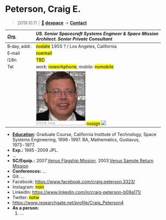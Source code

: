 # Peterson, Craig E.
> 2019.10.11 ┊ **[🚀](../index/index.md) [despace](index.md)** → **[Contact](contact.md)**

|*[Org.](contact.md)*|*US. Senior Spacecraft Systems Engineer & Space Mission Architect. Senior Private Consultant*|
|:--|:--|
|B‑day, addr.| <mark>nodate</mark> 1955 ? / Los Angeles, California |
|E‑mail| <mark>noemail</mark> |
|i18n| <mark>TBD</mark> |
|Tel| *work:* <mark>noworkphone</mark>; *mobile:* <mark>nomobile</mark> |
|| [![](f/contact/p/peterson_001_photo_thumb.jpg)](f/contact/p/peterson_001_photo.jpg) <mark>nosign</mark> [![](f/contact//_001_sign_thumb.jpg)](f/contact//_001_sign.png) |

   - **[Education](edu.md):** Graduate Course, California Institute of Technology, Space Systems Engineering, 1996 ‑ 1997. BA, Mathematics, Gustavus, 1973 ‑ 1977.
   - **Exp.:** 1985 ‑ 2009 JPL.
   - …
   - **SC/Equip.:** 2007 [Venus Flagship Mission](venus_flagship_mission.md), 2003 [Venus Sample Return Mission](venus_sample_return_mission.md)
   - **Conferences:** …
   - Git: …
   - Facebook: <https://www.facebook.com/craig.peterson.3323/>
   - Instagram: <mark>noin</mark>
   - LinkedIn: <https://www.linkedin.com/in/craig-peterson-b09a171/>
   - Twitter: <mark>notw</mark>
   - <https://www.researchgate.net/profile/Craig_Peterson4>
   - **As a person:**
      1. …
